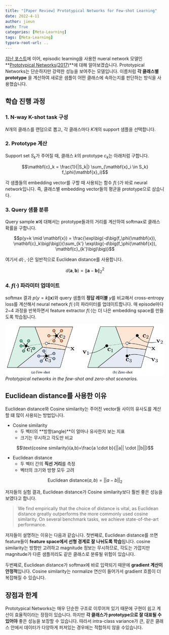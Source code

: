 ```yaml
---
title: "[Paper Review] Prototypical Networks for Few-shot Learning"
date: 2022-4-11
author: jieun
math: True
categories: [Meta-Learning]
tags: [Meta-Learning]
typora-root-url: ..
---
```




[지난 포스트](https://jieun121070.github.io/posts/Meta-Learning/)에 이어, episodic learning을 사용한 nueral network 모델인 **[Prototypical Networks(2017)](https://arxiv.org/abs/1703.05175)**에 대해 알아보겠습니다. Prototypical Networks는 단순하지만 강력한 성능을 보여주는 모델입니다. 이름처럼 **각 클래스별 prototype** 을 계산하여 새로운 샘플이 어떤 클래스에 속하는지를 판단하는 방식을 사용했습니다.

## 학습 진행 과정

### 1. N-way K-shot task 구성

$N$개의 클래스를 랜덤으로 뽑고, 각 클래스마다 $K$개의 support 샘플을 선택합니다.

### 2. Prototype 계산

Support set $S_k$가 주어질 때, 클래스 $k$의 prototype $c_k$는 아래처럼 구합니다.

$$\mathbf{c}_k = \frac{1}{|S_k|} \sum_{\mathbf{x}_i \in S_k} f_\phi(\mathbf{x}_i)$$

각 샘플들의 embedding vector를 구할 때 사용되는 함수 $f(\cdot)$가 바로 neural network입니다. 즉, 클래스별 embedding vector들의 평균을 prototype으로 삼습니다.

### 3. Query 샘플 분류

Query sample $\mathbf{x}$에 대해서는 prototype들과의 거리를 계산하여 softmax로 클래스 확률을 구합니다.

$$p(y=k \mid \mathbf{x}) = \frac{\exp\big(-d\big(f_\phi(\mathbf{x}), \mathbf{c}_k\big)\big)}{\sum_{k'} \exp\big(-d\big(f_\phi(\mathbf{x}), \mathbf{c}_{k'}\big)\big)}$$

여기서 $d(\cdot, \cdot)$은 일반적으로 Euclidean distance를 사용합니다.

$$d(\mathbf{a}, \mathbf{b}) = \| \mathbf{a} - \mathbf{b} \|_2^2$$

### 4. $f(\cdot)$ 파라미터 업데이트

softmax 결과 $p(y=k \| \mathbf{x})$와 query 샘플의 **정답 레이블** $y$를 비교해서 cross-entropy loss를 계산해서 neural network $f(\cdot)$의 파라미터를 업데이트합니다. 매 episode마다 2~4 과정을 반복하면서 feature extractor $f(\cdot)$는 더 나은 embedding space를 만들도록 학습됩니다.

![](/assets/img/meta/prototypicalnet.png)
_Prototypical networks in the few-shot and zero-shot scenarios._

## Euclidean distance를 사용한 이유

Euclidean distance와 Cosine similarity는 주어진 vector들 사이의 유사도를 계산할 떄 많이 사용되는 방법입니다.

- Cosine similarity
  - 두 벡터의 **방향(angle)**이 얼마나 유사한지 보는 지표
  - 크기는 무시하고 각도만 비교

$$\text{cosine similarity}(a,b)=\frac{a \cdot b}{||a|| \cdot ||b||}$$

- Euclidean distance
  - 두 벡터 간의 **직선 거리**를 측정
  - 벡터의 크기와 방향 모두 고려

$$\text{Euclidean distance}(a,b)=||a−b||_2$$

저자들의 실험 결과, Euclidean distance가 Cosine similarity보다 훨씬 좋은 성능을 보였다고 합니다.

> We find empirically that the choice of distance is vital, as Euclidean distance greatly outperforms the more commonly used cosine similarity. On several benchmark tasks, we achieve state-of-the-art performance.

저자들이 설명하는 이유는 다음과 같습니다. 첫번째로, Euclidean distance를 쓰면 feature들이 **feature space에서 선형 경계로 잘 나뉘도록 학습**됩니다. cosine similarity는 방향만 고려하고 magnitude 정보는 무시하므로, 각도는 가깝지만 magnitude가 다른 샘플끼리도 같은 클래스로 분류될 위험이 있습니다.

두번째로, Euclidean distance가 softmax에 바로 입력되기 때문에 **gradient 계산이 안정적**입니다. Cosine similarity는 normalize 연산이 들어가서 gradient 흐름이 더 복잡해질 수 있습니다.

## 장점과 한계

Prototypical Networks는 매우 단순한 구조로 이루어져 있기 때문에 구현이 쉽고 계산이 효율적이라는 장점이 있습니다. 하지만 **각 클래스가 prototype으로 잘 대표될 수 있어야** 좋은 성능을 보장할 수 있습니다. 따라서 intra-class variance가 큰, 같은 클래스 안에서 데이터가 다양하게 퍼져있는 경우에는 적합하지 않을 수있습니다.
